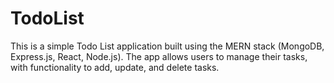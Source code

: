 # TodoList
This is a simple Todo List application built using the MERN stack (MongoDB, Express.js, React, Node.js). The app allows users to manage their tasks, with functionality to add, update, and delete tasks.
